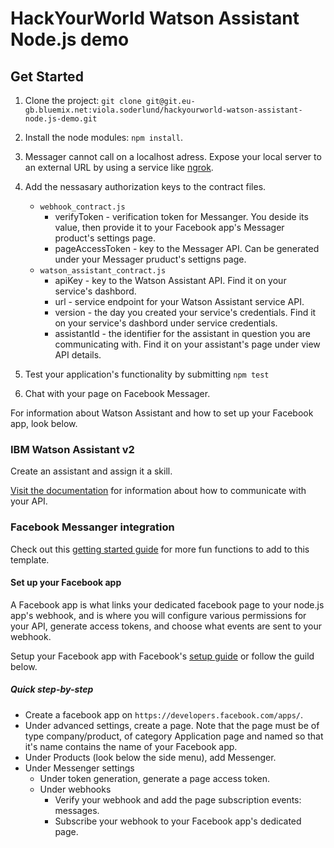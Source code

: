 # HackYourWorld Watson Assistant Node.js demo

## Get Started

1) Clone the project: `git clone git@git.eu-gb.bluemix.net:viola.soderlund/hackyourworld-watson-assistant-node.js-demo.git`

2) Install the node modules: `npm install`.

3) Messager cannot call on a localhost adress. Expose your local server to an external URL by using a service like [ngrok][].

4) Add the nessasary authorization keys to the contract files.
    - `webhook_contract.js`
        - verifyToken - verification token for Messanger. You deside its value, then provide it to your Facebook app's Messager product's settings page.
        - pageAccessToken - key to the Messager API. Can be generated under your Messager pruduct's settigns page.
    - `watson_assistant_contract.js`
        - apiKey - key to the Watson Assistant API. Find it on your service's dashbord.
        - url - service endpoint for your Watson Assistant service API.
        - version - the day you created your service's credentials. Find it on your service's dashbord under service credentials.
        - assistantId - the identifier for the assistant in question you are communicating with. Find it on your assistant's page under view API details. 

5) Test your application's functionality by submitting `npm test`

6) Chat with your page on Facebook Messager.

For information about Watson Assistant and how to set up your Facebook app, look below.

### IBM Watson Assistant v2

Create an assistant and assign it a skill.

[Visit the documentation][] for information about how to communicate with your API.

### Facebook Messanger integration

Check out this [getting started guide][] for more fun functions to add to this template.

#### Set up your Facebook app

A Facebook app is what links your dedicated facebook page to your node.js app's webhook, and is where you will configure various permissions for your API, generate access tokens, and choose what events are sent to your webhook.

Setup your Facebook app with Facebook's [setup guide][] or follow the guild below.

##### Quick step-by-step

- Create a facebook app on `https://developers.facebook.com/apps/`.
- Under advanced settings, create a page. Note that the page must be of type company/product, of category Application page and named so that it's name contains the name of your Facebook app.
- Under Products (look below the side menu), add Messenger.
- Under Messenger settings
    - Under token generation, generate a page access token.
    - Under webhooks
        - Verify your webhook and add the page subscription events: messages.
        - Subscribe your webhook to your Facebook app's dedicated page.

[ngrok]: https://ngrok.com/
[Visit the documentation]: https://cloud.ibm.com/apidocs/assistant-v2?code=node#authentication
[setup guide]: https://developers.facebook.com/docs/messenger-platform/getting-started/app-setup
[getting started guide]: https://developers.facebook.com/docs/messenger-platform/getting-started/quick-start 